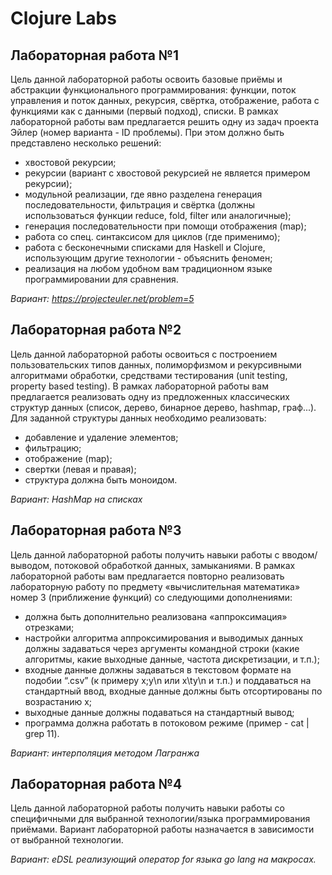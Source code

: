 # Clojure Labs
 
## Лабораторная работа №1

Цель данной лабораторной работы освоить базовые приёмы и абстракции функционального программирования: функции, поток управления и поток данных, рекурсия, свёртка, отображение, работа с функциями как с данными (первый подход), списки.
В рамках лабораторной работы вам предлагается решить одну из задач проекта Эйлер (номер варианта - ID проблемы).
При этом должно быть представлено несколько решений:
 

* хвостовой рекурсии;
* рекурсии (вариант с хвостовой рекурсией не является примером рекурсии);
* модульной реализации, где явно разделена генерация последовательности, фильтрация и свёртка (должны использоваться функции reduce, fold, filter или аналогичные);
* генерация последовательности при помощи отображения (map);
* работа со спец. синтаксисом для циклов (где применимо);
* работа с бесконечными списками для Haskell и Clojure, использующим другие технологии - объяснить феномен;
* реализация на любом удобном вам традиционном языке программировании для сравнения.

*Вариант: https://projecteuler.net/problem=5*

## Лабораторная работа №2
Цель данной лабораторной работы освоиться с построением пользовательских типов данных, полиморфизмом и рекурсивными алгоритмами обработки, средствами тестирования (unit testing, property based testing).
В рамках лабораторной работы вам предлагается реализовать одну из предложенных классических структур данных (список, дерево, бинарное дерево, hashmap, граф...).
Для заданной структуры данных необходимо реализовать:

* добавление и удаление элементов;
* фильтрацию;
* отображение (map);
* свертки (левая и правая);
* структура должна быть моноидом.

*Вариант: HashMap на списках*


## Лабораторная работа №3
Цель данной лабораторной работы получить навыки работы с вводом/выводом, потоковой обработкой данных, замыканиями.
В рамках лабораторной работы вам предлагается повторно реализовать лабораторную работу по предмету «вычислительная математика» номер 3 (приближение функций) со следующими дополнениями:

* должна быть дополнительно реализована «аппроксимация» отрезками;
* настройки алгоритма аппроксимирования и выводимых данных должны задаваться через аргументы командной строки (какие алгоритмы, какие выходные данные, частота дискретизации, и т.п.);
* входные данные должны задаваться в текстовом формате на подобии “.csv” (к примеру x;y\n или x\ty\n и т.п.) и поддаваться на стандартный ввод, входные данные должны быть отсортированы по возрастанию x;
* выходные данные должны подаваться на стандартный вывод;
* программа должна работать в потоковом режиме (пример - cat | grep 11).

*Вариант: интерполяция методом Лагранжа*


## Лабораторная работа №4

Цель данной лабораторной работы получить навыки работы со специфичными для выбранной технологии/языка программирования приёмами.
Вариант лабораторной работы назначается в зависимости от выбранной технологии.


*Вариант: eDSL реализующий оператор for языка go lang на макросах.*
